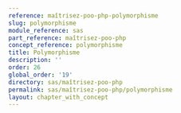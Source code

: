 ```yaml
---
reference: maîtrisez-poo-php-polymorphisme
slug: polymorphisme
module_reference: sas
part_reference: maîtrisez-poo-php
concept_reference: polymorphisme
title: Polymorphisme
description: ''
order: 26
global_order: '19'
directory: sas/maîtrisez-poo-php
permalink: sas/maîtrisez-poo-php/polymorphisme
layout: chapter_with_concept
---
```


